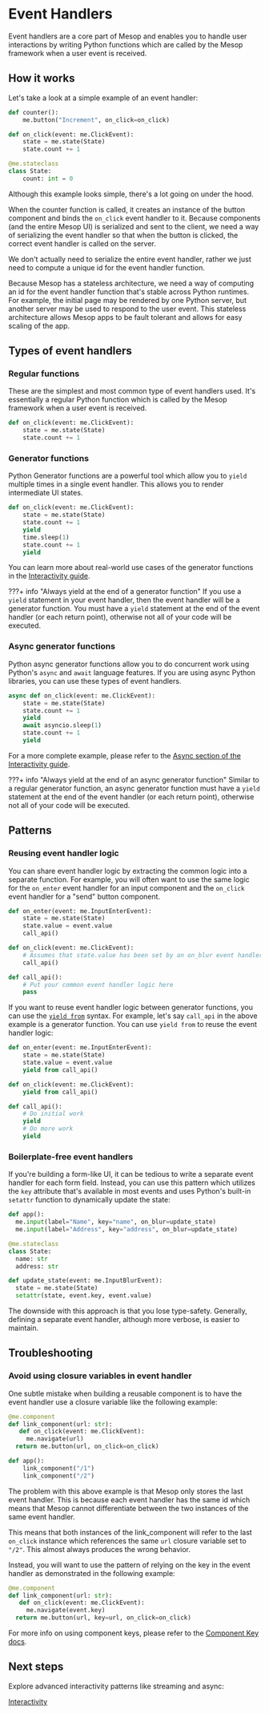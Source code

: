 # Event Handlers

Event handlers are a core part of Mesop and enables you to handle user interactions by writing Python functions which are called by the Mesop framework when a user event is received.

## How it works

Let's take a look at a simple example of an event handler:

```py title="Simple event handler"
def counter():
    me.button("Increment", on_click=on_click)

def on_click(event: me.ClickEvent):
    state = me.state(State)
    state.count += 1

@me.stateclass
class State:
    count: int = 0
```

Although this example looks simple, there's a lot going on under the hood.

When the counter function is called, it creates an instance of the button component and binds the `on_click` event handler to it. Because components (and the entire Mesop UI) is serialized and sent to the client, we need a way of serializing the event handler so that when the button is clicked, the correct event handler is called on the server.

We don't actually need to serialize the entire event handler, rather we just need to compute a unique id for the event handler function.

Because Mesop has a stateless architecture, we need a way of computing an id for the event handler function that's stable across Python runtimes. For example, the initial page may be rendered by one Python server, but another server may be used to respond to the user event. This stateless architecture allows Mesop apps to be fault tolerant and allows for easy scaling of the app.

## Types of event handlers

### Regular functions

These are the simplest and most common type of event handlers used. It's essentially a regular Python function which is called by the Mesop framework when a user event is received.

```py title="Regular function"
def on_click(event: me.ClickEvent):
    state = me.state(State)
    state.count += 1
```

### Generator functions

Python Generator functions are a powerful tool which allow you to `yield` multiple times in a single event handler. This allows you to render intermediate UI states.

```py title="Generator function"
def on_click(event: me.ClickEvent):
    state = me.state(State)
    state.count += 1
    yield
    time.sleep(1)
    state.count += 1
    yield
```

You can learn more about real-world use cases of the generator functions in the [Interactivity guide](./interactivity.md).

???+ info "Always yield at the end of a generator function"
    If you use a `yield` statement in your event handler, then the event handler will be a generator function. You must have a `yield` statement at the end of the event handler (or each return point), otherwise not all of your code will be executed.

### Async generator functions

Python async generator functions allow you to do concurrent work using Python's `async` and `await` language features. If you are using async Python libraries, you can use these types of event handlers.

```py title="Async generator function"
async def on_click(event: me.ClickEvent):
    state = me.state(State)
    state.count += 1
    yield
    await asyncio.sleep(1)
    state.count += 1
    yield
```

For a more complete example, please refer to the [Async section of the Interactivity guide](./interactivity.md#async).

???+ info "Always yield at the end of an async generator function"
    Similar to a regular generator function, an async generator function must have a `yield` statement at the end of the event handler (or each return point), otherwise not all of your code will be executed.

## Patterns

### Reusing event handler logic

You can share event handler logic by extracting the common logic into a separate function. For example, you will often want to use the same logic for the `on_enter` event handler for an input component and the `on_click` event handler for a "send" button component.

```py title="Reusing event handler logic"
def on_enter(event: me.InputEnterEvent):
    state = me.state(State)
    state.value = event.value
    call_api()

def on_click(event: me.ClickEvent):
    # Assumes that state.value has been set by an on_blur event handler
    call_api()

def call_api():
    # Put your common event handler logic here
    pass
```

If you want to reuse event handler logic between generator functions, you can use the [`yield from`](https://docs.python.org/3/whatsnew/3.3.html#pep-380) syntax. For example, let's say `call_api` in the above example is a generator function. You can use `yield from` to reuse the event handler logic:

```py title="Reusing event handler logic for generator functions"
def on_enter(event: me.InputEnterEvent):
    state = me.state(State)
    state.value = event.value
    yield from call_api()

def on_click(event: me.ClickEvent):
    yield from call_api()

def call_api():
    # Do initial work
    yield
    # Do more work
    yield
```
### Boilerplate-free event handlers

If you're building a form-like UI, it can be tedious to write a separate event handler for each form field. Instead, you can use this pattern which utilizes the `key` attribute that's available in most events and uses Python's built-in `setattr` function to dynamically update the state:

```py title="Boilerplate-free event handlers"
def app():
  me.input(label="Name", key="name", on_blur=update_state)
  me.input(label="Address", key="address", on_blur=update_state)

@me.stateclass
class State:
  name: str
  address: str

def update_state(event: me.InputBlurEvent):
  state = me.state(State)
  setattr(state, event.key, event.value)
```

The downside with this approach is that you lose type-safety. Generally, defining a separate event handler, although more verbose, is easier to maintain.

## Troubleshooting

### Avoid using closure variables in event handler

One subtle mistake when building a reusable component is to have the event handler use a closure variable like the following example:

```py title="Bad example of using closure variable"
@me.component
def link_component(url: str):
   def on_click(event: me.ClickEvent):
     me.navigate(url)
  return me.button(url, on_click=on_click)

def app():
    link_component("/1")
    link_component("/2")
```

The problem with this above example is that Mesop only stores the last event handler. This is because each event handler has the same id which means that Mesop cannot differentiate between the two instances of the same event handler.

This means that both instances of the link_component will refer to the last `on_click` instance which references the same `url` closure variable set to `"/2"`. This almost always produces the wrong behavior.

Instead, you will want to use the pattern of relying on the key in the event handler as demonstrated in the following example:

```py title="Good example of using key"
@me.component
def link_component(url: str):
   def on_click(event: me.ClickEvent):
     me.navigate(event.key)
  return me.button(url, key=url, on_click=on_click)
```

For more info on using component keys, please refer to the [Component Key docs](../components/index.md#component-key).

## Next steps

Explore advanced interactivity patterns like streaming and async:

<a href="../interactivity" class="next-step">
    Interactivity
</a>
